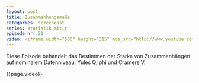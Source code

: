 ```yaml
---
layout: post
title: Zusammenhangsmaße
categories: screencast
series: statistik_mit_r
episode_nr: 21
video: <iframe width="560" height="315" mce_src="http://www.youtube.com/embed/LwtXtoe-J9w" frameborder="0" allowfullscreen="" src="http://www.youtube.com/embed/LwtXtoe-J9w"></iframe>
---
```


Diese Episode behandelt das Bestimmen der Stärke von Zusammenhängen auf nominalem Datenniveau: Yules Q, phi und Cramers V.
<!--more-->
{{page.video}}
